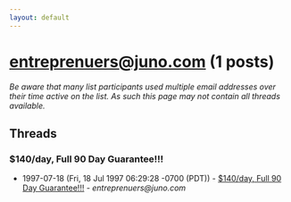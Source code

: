 ```yaml
---
layout: default
---
```


# entreprenuers@juno.com (1 posts)

_Be aware that many list participants used multiple email addresses over their time active on the list. As such this page may not contain all threads available._

## Threads

### $140/day, Full 90 Day Guarantee!!!
+ 1997-07-18 (Fri, 18 Jul 1997 06:29:28 -0700 (PDT)) - [$140/day, Full 90 Day Guarantee!!!](/archive/1997/07/0f21fc9ca7f7b285f8e7d6fc40f76f2967bf8ee3a4ef373a990e16fc3cba6e0a) - _entreprenuers@juno.com_

